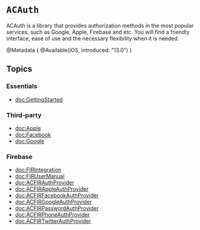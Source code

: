# ``ACAuth``

ACAuth is a library that provides authorization methods in the most popular services, such as Google, Apple, Firebase and etc. 
You will find a friendly interface, ease of use and the necessary flexibility when it is needed.

@Metadata {
    @Available(iOS, introduced: "13.0")
}

## Topics
### Essentials
- <doc:GettingStarted>

### Third-party
- <doc:Apple>
- <doc:Facebook>
- <doc:Google>

### Firebase  
- <doc:FIRIntegration>
- <doc:FIRUserManual>
- <doc:ACFIRAuthProvider>
- <doc:ACFIRAppleAuthProvider>
- <doc:ACFIRFacebookAuthProvider>
- <doc:ACFIRGoogleAuthProvider>
- <doc:ACFIRPasswordAuthProvider>
- <doc:ACFIRPhoneAuthProvider>
- <doc:ACFIRTwitterAuthProvider>

